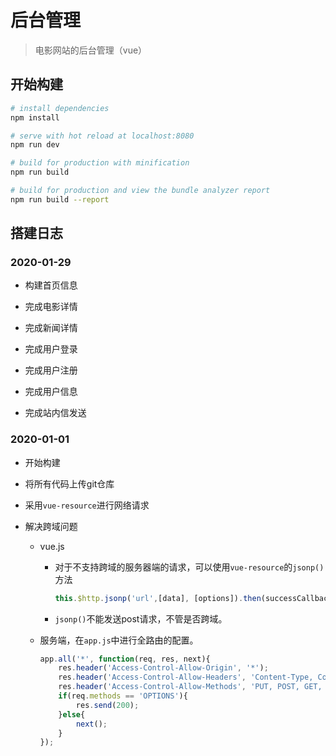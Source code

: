 # 后台管理

> 电影网站的后台管理（vue）

## 开始构建

``` bash
# install dependencies
npm install

# serve with hot reload at localhost:8080
npm run dev

# build for production with minification
npm run build

# build for production and view the bundle analyzer report
npm run build --report
```

## 搭建日志

### 2020-01-29

- 构建首页信息

- 完成电影详情

- 完成新闻详情

- 完成用户登录

- 完成用户注册

- 完成用户信息

- 完成站内信发送

### 2020-01-01

- 开始构建

- 将所有代码上传git仓库

- 采用`vue-resource`进行网络请求

- 解决跨域问题

  - vue.js

    - 对于不支持跨域的服务器端的请求，可以使用`vue-resource`的`jsonp()`方法

      ```js
      this.$http.jsonp('url',[data], [options]).then(successCallback, errorCallback);
      ```

    - `jsonp()`不能发送post请求，不管是否跨域。

  - 服务端，在`app.js`中进行全路由的配置。

    ```js
    app.all('*', function(req, res, next){
    	res.header('Access-Control-Allow-Origin', '*');
    	res.header('Access-Control-Allow-Headers', 'Content-Type, Content-Length, Authorization, Accept, X-Requested-With, yourHeaderFeild');
    	res.header('Access-Control-Allow-Methods', 'PUT, POST, GET, DELETE, OPTIONS');
    	if(req.methods == 'OPTIONS'){
    		res.send(200);
    	}else{
    		next();
    	}
    });
    ```


